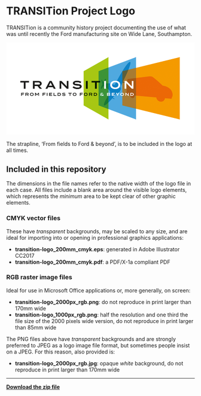 # TRANSITion Project Logo

TRANSITion is a community history project documenting the use of what was until recently the Ford manufacturing site on Wide Lane, Southampton.

![Transition: from fields to Ford and beyond logo](https://github.com/watershed/transition-project-logo/blob/master/transition-logo_1000px_rgb.png)

The strapline, ‘From fields to Ford & beyond’, is to be included in the logo at all times.

## Included in this repository

The dimensions in the file names refer to the native width of the logo file in each case. All files include a blank area around the visible logo elements, which represents the _minimum_ area to be kept clear of other graphic elements.

### CMYK vector files 

These have _transparent_ backgrounds, may be scaled to any size, and are ideal for importing into or opening in professional graphics applications:

* **transition-logo_200mm_cmyk.eps**: generated in Adobe Illustrator CC2017
* **transition-logo_200mm_cmyk.pdf**: a PDF/X-1a compliant PDF

### RGB raster image files 

Ideal for use in Microsoft Office applications or, more generally, on screen:

* **transition-logo_2000px_rgb.png**: do not reproduce in print larger than 170mm wide
* **transition-logo_1000px_rgb.png**: half the resolution and one third the file size of the 2000 pixels wide version, do not reproduce in print larger than 85mm wide

The PNG files above have _transparent_ backgrounds and are strongly preferred to JPEG as a logo image file format, but sometimes people insist on a JPEG. For this reason, also provided is:

* **transition-logo_2000px_rgb.jpg**: opaque _white_ background, do not reproduce in print larger than 170mm wide

- - -

**[Download the zip file](https://github.com/watershed/transition-project-logo/archive/master.zip)**